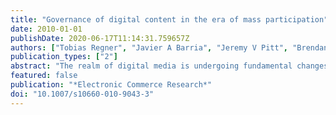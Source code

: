 ```yaml
---
title: "Governance of digital content in the era of mass participation"
date: 2010-01-01
publishDate: 2020-06-17T11:14:31.759657Z
authors: ["Tobias Regner", "Javier A Barria", "Jeremy V Pitt", "Brendan Neville"]
publication_types: ["2"]
abstract: "The realm of digital media is undergoing fundamental changes as it moves from mass media to an era of mass participation. This emergence of content created by the masses requires to re-consider the conventional intellectual property rights framework. Free content and protected content co-exist (in the Dark/Light Web). We propose an alternative environment for the governance of digital content. It incorporates psychological aspects into its economics framework. Multi-agent systems play an important role in order to create an infrastructure that makes the voluntary-based environment sustainable. We propose a platform based on an open contracts design that encourages voluntary payments. Peer-based reputation and recommendation mechanisms as well as socio-emotive instruments facilitate norm adherence in this online environment. They leverage the efficiency of alternative voluntary payment models based on fairness concerns and reciprocity. The envisioned platform matches Dark Web content to consumers who value it highly, provides Dark Web content creators with a basic reward for their work and reduces the infringement of protected content in the Dark Web."
featured: false
publication: "*Electronic Commerce Research*"
doi: "10.1007/s10660-010-9043-3"
---
```


